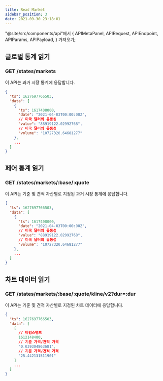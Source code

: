```yaml
---
title: Read Market
sidebar_position: 3
date: 2021-09-30 23:18:01
---
```


"@site/src/components/api"에서 { APIMetaPanel, APIRequest, APIEndpoint, APIParams, APIPayload, } 가져오기;

## 글로벌 통계 읽기

### GET /states/markets

이 API는 과거 시장 통계에 응답합니다.

<APIEndpoint base="https://api.4swap.org/api" url="/stats/markets/?dur=:dur" />

<APIMetaPanel />

<APIParams p-dur="The duration. for example, 4320h means latest 180 days"/>

<APIRequest title="시장 통계 읽기" method="GET" isPublic base="https://api.4swap.org/api" url='/stats/markets/?dur=4320h' />

```json title="Response"
{
  "ts": 1627697766503,
  "data": [
    {
      "ts": 1617408000,
      "date": "2021-04-03T00:00:00Z",
      // 미국 달러의 유동성
      "value": "88919122.02992768",
      // 미국 달러의 유동성
      "volume": "10727320.64681277"
    },
    ...
  ]
}
```

## 페어 통계 읽기

### GET /states/markets/:base/:quote

이 API는 기준 및 견적 자산별로 지정된 과거 시장 통계에 응답합니다.

<APIEndpoint base="https://api.4swap.org/api" url="/stats/markets/:base/:quote/?dur=:dur" />

<APIMetaPanel />

<APIParams p-base="The base asset id" p-base-required="{true}" p-quote="The quote asset id" p-quote-required="{true}" p-dur="The duration. for example, 4320h means latest 180 days" />

<APIRequest title="ETH-BTC의 시장 통계 읽기" method="GET" isPublic base="https://api.4swap.org/api" url='/stats/markets/43d61dcd-e413-450d-80b8-101d5e903357/c6d0c728-2624-429b-8e0d-d9d19b6592fa?dur=4320h' />

```json title="Response"
{
  "ts": 1627697766503,
  "data": [
    {
      "ts": 1617408000,
      "date": "2021-04-03T00:00:00Z",
      // 미국 달러의 유동성
      "value": "88919122.02992768",
      // 미국 달러의 유동성
      "volume": "10727320.64681277"
    },
    ...
  ]
}
```

## 차트 데이터 읽기

### GET /states/markets/:base/:quote/kline/v2?dur=:dur

이 API는 기준 및 견적 자산별로 지정된 차트 데이터에 응답합니다.

<APIEndpoint base="https://api.4swap.org/api" url="/stats/markets/:base/:quote/kline/v2?dur=:dur" />

<APIMetaPanel />

<APIParams p-base="The base asset id" p-base-required="{true}" p-quote="The quote asset id" p-quote-required="{true}" p-dur="The duration. for example, 4320h means latest 180 days" />

<APIRequest title="ETH-BTC의 시장 통계 읽기" method="GET" isPublic base="https://api.4swap.org/api" url='/stats/markets/43d61dcd-e413-450d-80b8-101d5e903357/c6d0c728-2624-429b-8e0d-d9d19b6592fa/kline/v2?dur=4320h' />

```json title="Response"
{
  "ts": 1627697766503,
  "data": [
    [
      // 타임스탬프
      1612148400,
      // 기준 가격/견적 가격
      "0.039304863681",
      // 기준 가격/견적 가격
      "25.442131511901"
    ]
    ...
  ]
}
```
